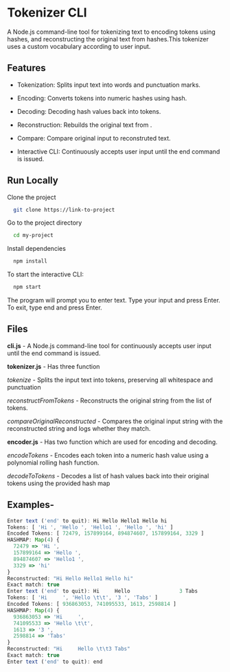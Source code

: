 # Tokenizer CLI

A Node.js command-line tool for tokenizing text to encoding tokens using hashes, and reconstructing the original text from hashes.This tokenizer uses a custom vocabulary according to user input.

## Features

- Tokenization: Splits input text into words and punctuation marks.

- Encoding: Converts tokens into numeric hashes using hash.

- Decoding: Decoding hash values back into tokens.

- Reconstruction: Rebuilds the original text from .

- Compare: Compare original input to reconstruted text.

- Interactive CLI: Continuously accepts user input until the end command is issued.

## Run Locally

Clone the project

```bash
  git clone https://link-to-project
```

Go to the project directory

```bash
  cd my-project
```

Install dependencies

```bash
  npm install
```

To start the interactive CLI:

```bash
  npm start
```

The program will prompt you to enter text. Type your input and press Enter. To exit, type end and press Enter.

## Files

**cli.js** - A Node.js command-line tool for continuously accepts user input until the end command is issued.

**tokenizer.js** - Has three function
  
  *tokenize* - Splits the input text into tokens, preserving all whitespace and punctuation

  *reconstructFromTokens* - Reconstructs the original string from the list of tokens.
  
  *compareOriginalReconstructed* - Compares the original input string with the reconstructed string and logs whether they match.

**encoder.js** - Has two function which are used for encoding and decoding.

  *encodeTokens* - Encodes each token into a numeric hash value using a polynomial rolling hash function.

  *decodeToTokens* - Decodes a list of hash values back into their original tokens using the provided hash map

## Examples-

```javascript
Enter text ('end' to quit): Hi Hello Hello1 Hello hi
Tokens: [ 'Hi ', 'Hello ', 'Hello1 ', 'Hello ', 'hi' ]
Encoded Tokens: [ 72479, 157899164, 894874607, 157899164, 3329 ]
HASHMAP: Map(4) {
  72479 => 'Hi ',
  157899164 => 'Hello ',
  894874607 => 'Hello1 ',
  3329 => 'hi'
}
Reconstructed: "Hi Hello Hello1 Hello hi"
Exact match: true
Enter text ('end' to quit): Hi     Hello                3 Tabs
Tokens: [ 'Hi     ', 'Hello \t\t', '3 ', 'Tabs' ]
Encoded Tokens: [ 936863053, 741095533, 1613, 2598814 ]
HASHMAP: Map(4) {
  936863053 => 'Hi     ',
  741095533 => 'Hello \t\t',
  1613 => '3 ',
  2598814 => 'Tabs'
}
Reconstructed: "Hi     Hello \t\t3 Tabs"
Exact match: true
Enter text ('end' to quit): end
```

